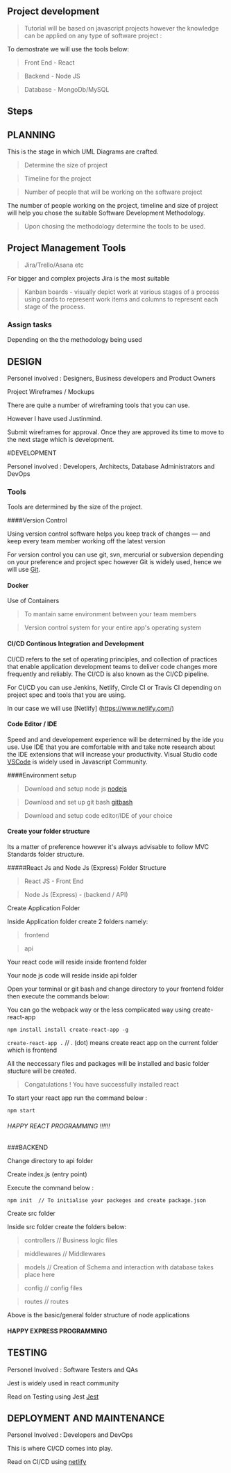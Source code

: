## Project development

> Tutorial will be based on javascript projects however the knowledge can be applied on any type of software project :


To demostrate we will use the tools below:


>Front End - React

>Backend - Node JS

>Database - MongoDb/MySQL

## Steps

## PLANNING

This is the stage in which UML Diagrams are crafted.

> Determine the size of project

> Timeline for the project

> Number of people that will be working on the software project

The number of people working on the project, timeline and size of project will help you 
chose the suitable Software Development Methodology.

> Upon chosing the methodology determine the tools to be used.

## Project Management Tools 

> Jira/Trello/Asana etc

For bigger and complex projects Jira is the most suitable

> Kanban boards - visually depict work at various stages of a process using cards 
to represent work items and columns to represent each stage of the process.

### Assign tasks

Depending on the the methodology being used


## DESIGN

Personel involved : Designers, Business developers and Product Owners

Project Wireframes / Mockups

There are quite a number of wireframing tools that you can use. 

However I have used Justinmind.

Submit wireframes for approval. Once they are approved its time to move to the next stage which is development.


#DEVELOPMENT

Personel involved : Developers, Architects, Database Administrators and DevOps

### Tools

Tools are determined by the size of the project.

####Version Control

Using version control software helps you keep track of changes — and keep every team member working off the latest version

For version control you can use git, svn, mercurial or subversion depending on your preference and project spec however Git is widely used, hence we will use [Git](https://git-scm.com/).


#### Docker 

Use of Containers

> To mantain same environment between your team members

> Version control system for your entire app's operating system


#### CI/CD Continous Integration and Development

CI/CD refers to the set of operating principles, and collection of practices that enable application development teams to deliver code changes more frequently and reliably. 
The CI/CD is also known as the CI/CD pipeline.


For CI/CD you can use Jenkins, Netlify, Circle CI or Travis CI depending on project spec and tools that you are using.

In our case we will use [Netlify] (https://www.netlify.com/)


#### Code Editor / IDE

Speed and and developement experience will be determined by the ide you use. Use IDE that you are comfortable with and take note research
about the IDE extensions that will increase your productivity.
Visual Studio code [VSCode](https://code.visualstudio.com/download) is widely used in Javascript Community.



####Environment setup

> Download and setup node js [nodejs](https://nodejs.org/en/download/)

> Download and set up git bash [gitbash](https://git-scm.com/downloads)

> Download and setup code editor/IDE of your choice



#### Create your folder structure

Its a matter of preference however it's always advisable to follow MVC Standards folder structure.



#####React Js and Node Js (Express) Folder Structure


> React JS - Front End

> Node Js (Express) - (backend / API) 


Create Application Folder

Inside Application folder create 2 folders namely:

> frontend

> api

Your react code will reside inside frontend folder

Your node js code will reside inside api folder


Open your terminal or git bash and change directory to your frontend folder then execute the commands below:

You can go the webpack way or the less complicated way using create-react-app



```` npm install install create-react-app -g ````

```` create-react-app . ```` // . (dot) means create react app on the current folder which is frontend

All the neccessary files and packages will be installed and basic folder stucture will be created.

> Congatulations ! You have successfully installed react 

To start your react app run the command below :

```` npm start ````


###### HAPPY REACT PROGRAMMING !!!!!!


###BACKEND

Change directory to api folder

Create index.js (entry point)

Execute the command below :

```` npm init  // To initialise your packeges and create package.json ````

Create src folder

Inside src folder create the folders below:

> controllers // Business logic files

> middlewares // Middlewares

> models // Creation of Schema and interaction with database takes place here

> config // config files  

> routes // routes


Above is the basic/general folder structure of node applications

#### HAPPY EXPRESS PROGRAMMING


## TESTING

Personel Involved : Software Testers and QAs


Jest is widely used in react community

Read on Testing using Jest [Jest](https://jestjs.io/docs/en/getting-started.html)


## DEPLOYMENT AND MAINTENANCE

Personel Involved : Developers and DevOps

This is where CI/CD comes into play.

Read on CI/CD using [netlify](https://docs.netlify.com/)























